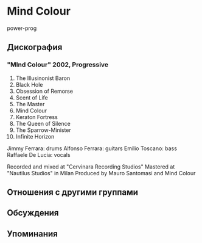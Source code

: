 # Mind Colour

power-prog

## Дискография

### "MInd Colour" 2002, Progressive

1. The Illusinonist Baron 
2. Black Hole 
3. Obsession of Remorse 
4. Scent of Life 
5. The Master  
6. Mind Colour 
7. Keraton Fortress 
8. The Queen of Silence 
9. The Sparrow-Minister 
10. Infinite Horizon 


Jimmy Ferrara: drums
Alfonso Ferrara: guitars 
Emilio Toscano: bass
Raffaele De Lucia: vocals


Recorded and mixed at "Cervinara Recording Studios"
Mastered at "Nautilus Studios" in Milan
Produced by Mauro Santomasi and Mind Colour




## Отношения с другими группами


## Обсуждения


## Упоминания

